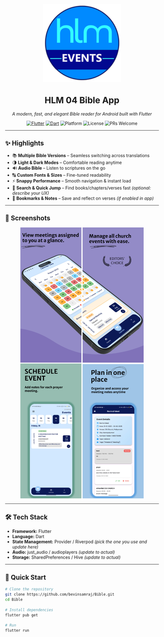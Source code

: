 <!-- Header -->
<p align="center">
  <img src="android\app\src\main\res\mipmap-xxxhdpi\ic_launcher.png" alt="Flutter Bible App Logo" width="256" height="256" />
</p>

<h1 align="center">HLM 04 Bible App</h1>

<p align="center">
  <em>A modern, fast, and elegant Bible reader for Android built with Flutter</em>
</p>

<p align="center">
  <!-- Badges -->
  <a href="https://flutter.dev/"><img src="https://img.shields.io/badge/Flutter-3.x-blue.svg?logo=flutter" alt="Flutter"></a>
  <a href="https://dart.dev/"><img src="https://img.shields.io/badge/Dart-3.x-00B4AB.svg?logo=dart" alt="Dart"></a>
  <img src="https://img.shields.io/badge/Platform-Android-success" alt="Platform">
  <img src="https://img.shields.io/badge/License-MIT-informational" alt="License">
  <img src="https://img.shields.io/badge/PRs-welcome-brightgreen" alt="PRs Welcome">
</p>

---

## ✨ Highlights

- 📚 **Multiple Bible Versions** – Seamless switching across translations  
- 🌗 **Light & Dark Modes** – Comfortable reading anytime  
- 🔊 **Audio Bible** – Listen to scriptures on the go  
- 🔠 **Custom Fonts & Sizes** – Fine-tuned readability  
- ⚡ **Snappy Performance** – Smooth navigation & instant load  
- 🔎 **Search & Quick Jump** – Find books/chapters/verses fast *(optional: describe your UX)*  
- 🔖 **Bookmarks & Notes** – Save and reflect on verses *(if enabled in app)*

---

## 📸 Screenshots

<p align="center">
  <img src="assets/1.png" alt="Home" width="200">
  <img src="assets/2.png" alt="Chapter" width="200">
  <img src="assets/3.png" alt="Verse" width="200">
  <img src="assets/4.png" alt="Stats" width="200">
</p>

---

## 🛠 Tech Stack

- **Framework:** Flutter  
- **Language:** Dart  
- **State Management:** Provider / Riverpod *(pick the one you use and update here)*  
- **Audio:** just_audio / audioplayers *(update to actual)*  
- **Storage:** SharedPreferences / Hive *(update to actual)*

---

## 🚀 Quick Start

```bash
# Clone the repository
git clone https://github.com/bevinsamraj/Bible.git
cd Bible

# Install dependencies
flutter pub get

# Run
flutter run
